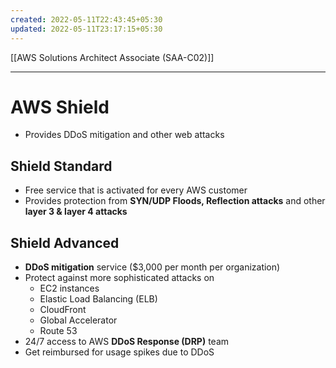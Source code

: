 ```yaml
---
created: 2022-05-11T22:43:45+05:30
updated: 2022-05-11T23:17:15+05:30
---
```

[[AWS Solutions Architect Associate (SAA-C02)]]

---
# AWS Shield
- Provides DDoS mitigation and other web attacks

## Shield Standard
-   Free service that is activated for every AWS customer
-   Provides protection from **SYN/UDP Floods, Reflection attacks** and other **layer 3 & layer 4 attacks**

## Shield Advanced
-   **DDoS mitigation** service ($3,000 per month per organization)
-   Protect against more sophisticated attacks on
	- EC2 instances
	- Elastic Load Balancing (ELB)
	- CloudFront
	- Global Accelerator
	- Route 53
-   24/7 access to AWS **DDoS Response (DRP)** team
-   Get reimbursed for usage spikes due to DDoS